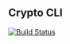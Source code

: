 Crypto CLI
---

[![Build Status](https://travis-ci.org/sjbitcode/crypto-cli.svg?branch=master)](https://travis-ci.org/sjbitcode/crypto-cli)
